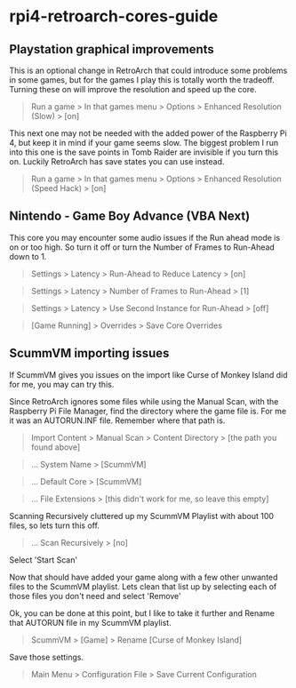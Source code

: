 # rpi4-retroarch-cores-guide


## Playstation graphical improvements
This is an optional change in RetroArch that could introduce some problems in some games, but for the games I play this is totally worth the tradeoff. Turning these on will improve the resolution and speed up the core.

> Run a game > In that games menu > Options > Enhanced Resolution (Slow) > [on]

This next one may not be needed with the added power of the Raspberry Pi 4, but keep it in mind if your game seems slow.  The biggest problem I run into this one is the save points in Tomb Raider are invisible if you turn this on.  Luckily RetroArch has save states you can use instead.

> Run a game > In that games menu > Options > Enhanced Resolution (Speed Hack) > [on]


## Nintendo - Game Boy Advance (VBA Next)

This core you may encounter some audio issues if the Run ahead mode is on or too high. So turn it off or turn the Number of Frames to Run-Ahead down to 1.

> Settings > Latency > Run-Ahead to Reduce Latency > [on]

> Settings > Latency > Number of Frames to Run-Ahead > [1]

> Settings > Latency > Use Second Instance for Run-Ahead > [off]

> [Game Running] > Overrides > Save Core Overrides

## ScummVM importing issues

If ScummVM gives you issues on the import like Curse of Monkey Island did for me, you may can try this.

Since RetroArch ignores some files while using the Manual Scan, with the Raspberry Pi File Manager, find the directory where the game file is. For me it was an AUTORUN.INF file. Remember where that path is.

> Import Content > Manual Scan > Content Directory > [the path you found above]

> ... System Name > [ScummVM]

> ... Default Core > [ScummVM]

> ... File Extensions > [this didn't work for me, so leave this empty]

Scanning Recursively cluttered up my ScummVM Playlist with about 100 files, so lets turn this off.

> ... Scan Recursively > [no]

Select 'Start Scan'

Now that should have added your game along with a few other unwanted files to the ScummVM playlist.  Lets clean that list up by selecting each of those files you don't need and select 'Remove'

Ok, you can be done at this point, but I like to take it further and Rename that AUTORUN file in my ScummVM playlist.

> ScummVM > [Game] > Rename [Curse of Monkey Island]

Save those settings.

> Main Menu > Configuration File > Save Current Configuration

